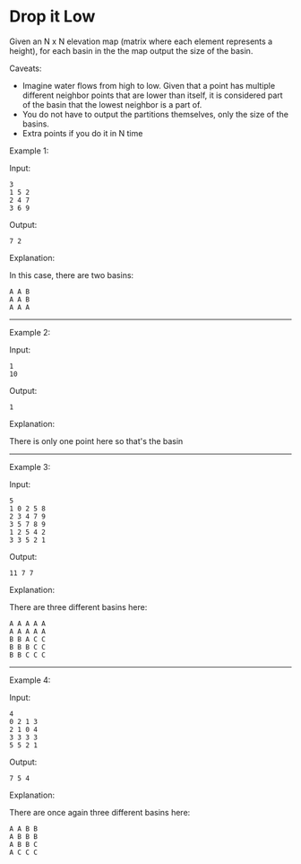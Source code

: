 # Drop it Low

Given an N x N elevation map (matrix where each element represents a height),
for each basin in the the map output the size of the basin.

Caveats:

- Imagine water flows from high to low. Given that a point has multiple
different neighbor points that are lower than itself, it is considered part
of the basin that the lowest neighbor is a part of.
- You do not have to output the partitions themselves, only the size of the
basins.
- Extra points if you do it in N time

Example 1:

Input:
```
3 
1 5 2 
2 4 7 
3 6 9 
```

Output:
```
7 2
```

Explanation:

In this case, there are two basins:
```
A A B 
A A B 
A A A 
```

---

Example 2:

Input:
```
1 
10 
```

Output:
```
1
```

Explanation:

There is only one point here so that's the basin

---

Example 3:

Input:
```
5 
1 0 2 5 8 
2 3 4 7 9 
3 5 7 8 9 
1 2 5 4 2 
3 3 5 2 1 
```

Output:
```
11 7 7
```

Explanation:

There are three different basins here:
```
A A A A A 
A A A A A 
B B A C C 
B B B C C 
B B C C C 
```

---

Example 4:

Input:
```
4 
0 2 1 3 
2 1 0 4 
3 3 3 3 
5 5 2 1 
```

Output:
```
7 5 4
```

Explanation:

There are once again three different basins here:

```
A A B B 
A B B B 
A B B C 
A C C C
```

